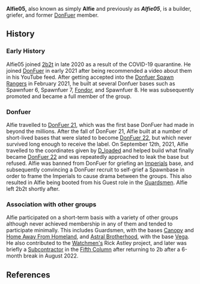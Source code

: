 **Alfie05,** also known as simply **Alfie** and previously as **_Alfie05_**, is a builder, griefer, and former [DonFuer](https://2b2t.miraheze.org/wiki/DonFuer) member.

## History
### Early History
Alfie05 joined [2b2t](https://2b2t.miraheze.org/wiki/2b2t) in late 2020 as a result of the COVID-19 quarantine. He joined [DonFuer](https://2b2t.miraheze.org/wiki/DonFuer) in early 2021 after being recommended a video about them in his YouTube feed. After getting accepted into the [Donfuer Spawn Rangers](https://2b2t.miraheze.org/wiki/DonFuer#Rangers) in February 2021, he built at several Donfuer bases such as Spawnfuer 6, Spawnfuer 7, [Fondor](https://2b2t.miraheze.org/wiki/Fondor), and Spawnfuer 8. He was subsequently promoted and became a full member of the group.

### Donfuer
Alfie travelled to [DonFuer 21](https://2b2t.miraheze.org/wiki/DonFuer_21), which was the first base DonFuer had made in beyond the millions. After the fall of DonFuer 21, Alfie built at a number of short-lived bases that were slated to become [DonFuer 22](https://2b2t.miraheze.org/wiki/DonFuer_22), but which never survived long enough to receive the label. On September 12th, 2021, Alfie travelled to the coordinates given by [D_loaded](https://2b2t.miraheze.org/wiki/D_loaded) and helped build what finally became [DonFuer 22](https://2b2t.miraheze.org/wiki/DonFuer_22) and was repeatedly approached to leak the base but refused. Alfie was banned from DonFuer for griefing an [Imperials](https://2b2t.miraheze.org/wiki/Imperials) base, and subsequently convincing a DonFuer recruit to self-grief a Spawnbase in order to frame the Imperials to cause drama between the groups. This also resulted in Alfie being booted from his Guest role in the [Guardsmen](https://2b2t.miraheze.org/wiki/Guardsmen). Alfie left 2b2t shortly after.

### Association with other groups
Alfie participated on a short-term basis with a variety of other groups although never achieved membership in any of them and tended to participate minimally. This includes Guardsmen, with the bases [Canopy](https://2b2t.miraheze.org/wiki/Guardsmen#Canopy) and [Home Away From Homeland](https://2b2t.miraheze.org/wiki/Guardsmen#Home_Away_From_Homeland), and [Astral Brotherhood](https://2b2t.miraheze.org/wiki/Astral_Brotherhood), with the base [Vega](https://2b2t.miraheze.org/wiki/Astral_Brotherhood#The_first_base). He also contributed to the [Watchmen's](https://2b2t.miraheze.org/wiki/Watchmen) Rick Astley project, and later was briefly a [Subcontractor](https://2b2t.miraheze.org/wiki/Fifth_Column#Ranks) in the [Fifth Column](https://2b2t.miraheze.org/wiki/Fifth_Column) after returning to 2b after a 6-month break in August 2022.

## References